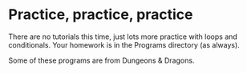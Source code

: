 Practice, practice, practice
============================

There are no tutorials this time, just lots more practice with loops and 
conditionals. Your homework is in the Programs directory (as always).

Some of these programs are from Dungeons & Dragons.
